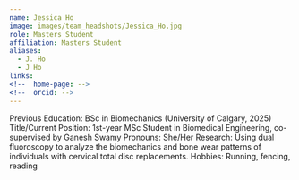 ```yaml
---
name: Jessica Ho
image: images/team_headshots/Jessica_Ho.jpg
role: Masters Student
affiliation: Masters Student
aliases:
  - J. Ho
  - J Ho
links:
<!--  home-page: -->
<!--  orcid: -->
---
```


Previous Education: BSc in Biomechanics (University of Calgary, 2025)
Title/Current Position: 1st-year MSc Student in Biomedical Engineering, co-supervised by Ganesh Swamy
Pronouns: She/Her
Research: Using dual fluoroscopy to analyze the biomechanics and bone wear patterns of individuals with cervical total disc replacements.
Hobbies: Running, fencing, reading
